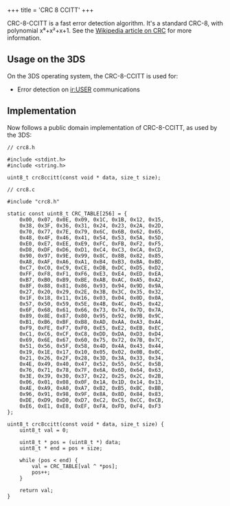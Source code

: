 +++
title = 'CRC 8 CCITT'
+++

CRC-8-CCITT is a fast error detection algorithm. It's a standard CRC-8,
with polynomial x⁸+x²+x+1. See the [Wikipedia article on
CRC](http://en.wikipedia.org/wiki/Cyclic_redundancy_check) for more
information.

## Usage on the 3DS

On the 3DS operating system, the CRC-8-CCITT is used for:

- Error detection on [ir:USER](ir:USER "wikilink") communications

## Implementation

Now follows a public domain implementation of CRC-8-CCITT, as used by
the 3DS:

```
// crc8.h

#include <stdint.h>
#include <string.h>

uint8_t crc8ccitt(const void * data, size_t size);
```

```
// crc8.c

#include "crc8.h"

static const uint8_t CRC_TABLE[256] = {
    0x00, 0x07, 0x0E, 0x09, 0x1C, 0x1B, 0x12, 0x15,
    0x38, 0x3F, 0x36, 0x31, 0x24, 0x23, 0x2A, 0x2D,
    0x70, 0x77, 0x7E, 0x79, 0x6C, 0x6B, 0x62, 0x65,
    0x48, 0x4F, 0x46, 0x41, 0x54, 0x53, 0x5A, 0x5D,
    0xE0, 0xE7, 0xEE, 0xE9, 0xFC, 0xFB, 0xF2, 0xF5,
    0xD8, 0xDF, 0xD6, 0xD1, 0xC4, 0xC3, 0xCA, 0xCD,
    0x90, 0x97, 0x9E, 0x99, 0x8C, 0x8B, 0x82, 0x85,
    0xA8, 0xAF, 0xA6, 0xA1, 0xB4, 0xB3, 0xBA, 0xBD,
    0xC7, 0xC0, 0xC9, 0xCE, 0xDB, 0xDC, 0xD5, 0xD2,
    0xFF, 0xF8, 0xF1, 0xF6, 0xE3, 0xE4, 0xED, 0xEA,
    0xB7, 0xB0, 0xB9, 0xBE, 0xAB, 0xAC, 0xA5, 0xA2,
    0x8F, 0x88, 0x81, 0x86, 0x93, 0x94, 0x9D, 0x9A,
    0x27, 0x20, 0x29, 0x2E, 0x3B, 0x3C, 0x35, 0x32,
    0x1F, 0x18, 0x11, 0x16, 0x03, 0x04, 0x0D, 0x0A,
    0x57, 0x50, 0x59, 0x5E, 0x4B, 0x4C, 0x45, 0x42,
    0x6F, 0x68, 0x61, 0x66, 0x73, 0x74, 0x7D, 0x7A,
    0x89, 0x8E, 0x87, 0x80, 0x95, 0x92, 0x9B, 0x9C,
    0xB1, 0xB6, 0xBF, 0xB8, 0xAD, 0xAA, 0xA3, 0xA4,
    0xF9, 0xFE, 0xF7, 0xF0, 0xE5, 0xE2, 0xEB, 0xEC,
    0xC1, 0xC6, 0xCF, 0xC8, 0xDD, 0xDA, 0xD3, 0xD4,
    0x69, 0x6E, 0x67, 0x60, 0x75, 0x72, 0x7B, 0x7C,
    0x51, 0x56, 0x5F, 0x58, 0x4D, 0x4A, 0x43, 0x44,
    0x19, 0x1E, 0x17, 0x10, 0x05, 0x02, 0x0B, 0x0C,
    0x21, 0x26, 0x2F, 0x28, 0x3D, 0x3A, 0x33, 0x34,
    0x4E, 0x49, 0x40, 0x47, 0x52, 0x55, 0x5C, 0x5B,
    0x76, 0x71, 0x78, 0x7F, 0x6A, 0x6D, 0x64, 0x63,
    0x3E, 0x39, 0x30, 0x37, 0x22, 0x25, 0x2C, 0x2B,
    0x06, 0x01, 0x08, 0x0F, 0x1A, 0x1D, 0x14, 0x13,
    0xAE, 0xA9, 0xA0, 0xA7, 0xB2, 0xB5, 0xBC, 0xBB,
    0x96, 0x91, 0x98, 0x9F, 0x8A, 0x8D, 0x84, 0x83,
    0xDE, 0xD9, 0xD0, 0xD7, 0xC2, 0xC5, 0xCC, 0xCB,
    0xE6, 0xE1, 0xE8, 0xEF, 0xFA, 0xFD, 0xF4, 0xF3
};

uint8_t crc8ccitt(const void * data, size_t size) {
	uint8_t val = 0;

	uint8_t * pos = (uint8_t *) data;
	uint8_t * end = pos + size;

	while (pos < end) {
		val = CRC_TABLE[val ^ *pos];
		pos++;
	}

	return val;
}
```
